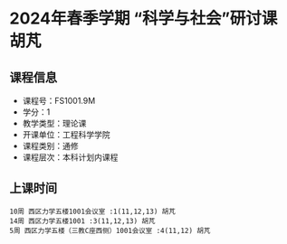 # 2024年春季学期 “科学与社会”研讨课 胡芃






## 课程信息

- 课程号：FS1001.9M
- 学分：1
- 教学类型：理论课
- 开课单位：工程科学学院
- 课程类别：通修
- 课程层次：本科计划内课程

## 上课时间

```
10周 西区力学五楼1001会议室 :1(11,12,13) 胡芃
14周 西区力学五楼1001 :3(11,12,13) 胡芃
5周 西区力学五楼（三教C座西侧）1001会议室 :4(11,12) 胡芃
```

